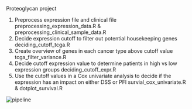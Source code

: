 Proteoglycan project 

1) Preprocess expression file and clinical file
     preprocessing_expression_data.R & preprocessing_clinical_sample_data.R
2) Decide expression cutoff to filter out potential housekeeping genes
     deciding_cutoff_tcga.R 
3) Create overview of genes in each cancer type above cutoff value
     tcga_filter_variance.R
4) Decide cutoff expression value to determine patients in high vs low expression groups
     deciding_cutoff_expr.R
5) Use the cutoff values in a Cox univariate analysis to decide if the expression has an impact on either DSS or PFI
     survial_cox_univariate.R & dotplot_survival.R


![pipeline](https://github.com/user-attachments/assets/aa6ab836-5ec3-4af8-b997-6f330f9afd29)
